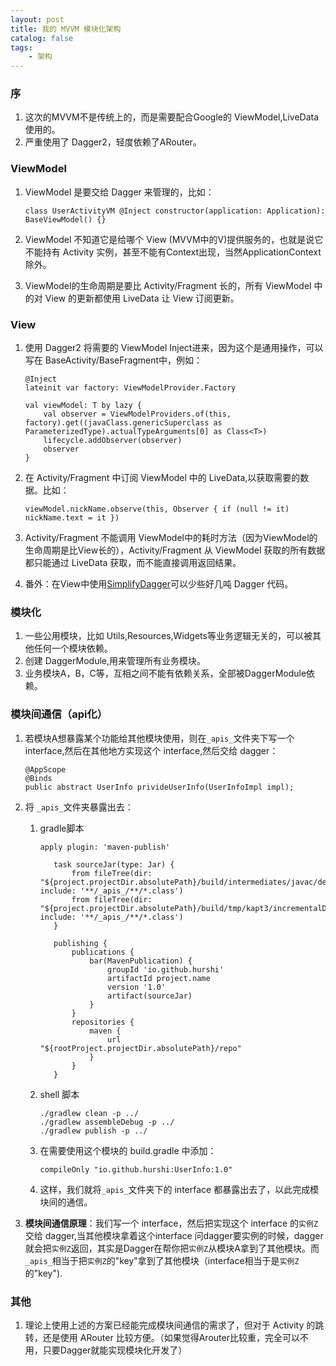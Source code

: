 ```yaml
---
layout: post
title: 我的 MVVM 模块化架构
catalog: false
tags:
    - 架构
---
```


### 序

1. 这次的MVVM不是传统上的，而是需要配合Google的 ViewModel,LiveData使用的。
2. 严重使用了 Dagger2，轻度依赖了ARouter。

### ViewModel

1. ViewModel 是要交给 Dagger 来管理的，比如：

   ```
   class UserActivityVM @Inject constructor(application: Application): BaseViewModel() {}
   ```

2. ViewModel 不知道它是给哪个 View (MVVM中的V)提供服务的，也就是说它不能持有 Activity 实例，甚至不能有Context出现，当然ApplicationContext除外。

3. ViewModel的生命周期是要比 Activity/Fragment  长的，所有 ViewModel 中的对 View 的更新都使用 LiveData 让 View 订阅更新。

### View 

1. 使用 Dagger2 将需要的 ViewModel Inject进来，因为这个是通用操作，可以写在 BaseActivity/BaseFragment中，例如：

   ```
   @Inject
   lateinit var factory: ViewModelProvider.Factory
   
   val viewModel: T by lazy {
       val observer = ViewModelProviders.of(this, factory).get((javaClass.genericSuperclass as ParameterizedType).actualTypeArguments[0] as Class<T>)
       lifecycle.addObserver(observer)
       observer
   }
   ```

2. 在 Activity/Fragment 中订阅 ViewModel 中的 LiveData,以获取需要的数据。比如：

   ```
   viewModel.nickName.observe(this, Observer { if (null != it) nickName.text = it })
   ```

3. Activity/Fragment 不能调用 ViewModel中的耗时方法（因为ViewModel的生命周期是比View长的），Activity/Fragment 从 ViewModel 获取的所有数据都只能通过 LiveData 获取，而不能直接调用返回结果。

4.  番外：在View中使用[SimplifyDagger](https://github.com/hurshi/simplifydagger)可以少些好几吨 Dagger 代码。

### 模块化

1. 一些公用模块，比如 Utils,Resources,Widgets等业务逻辑无关的，可以被其他任何一个模块依赖。
2. 创建 DaggerModule,用来管理所有业务模块。
3. 业务模块A，B，C等，互相之间不能有依赖关系，全部被DaggerModule依赖。

### 模块间通信（api化）

1. 若模块A想暴露某个功能给其他模块使用，则在`_apis_`文件夹下写一个 interface,然后在其他地方实现这个 interface,然后交给 dagger：

   ```
   @AppScope
   @Binds
   public abstract UserInfo privideUserInfo(UserInfoImpl impl);
   ```

2. 将 `_apis_`文件夹暴露出去：

   1. gradle脚本
   
      ```
      apply plugin: 'maven-publish'
         
         task sourceJar(type: Jar) {
             from fileTree(dir: "${project.projectDir.absolutePath}/build/intermediates/javac/debug/classes", include: '**/_apis_/**/*.class')
             from fileTree(dir: "${project.projectDir.absolutePath}/build/tmp/kapt3/incrementalData/debug", include: '**/_apis_/**/*.class')
         }
         
         publishing {
             publications {
                 bar(MavenPublication) {
                     groupId 'io.github.hurshi'
                     artifactId project.name
                     version '1.0'
                     artifact(sourceJar)
                 }
             }
             repositories {
                 maven {
                     url "${rootProject.projectDir.absolutePath}/repo"
                 }
             }
         }
      ```
   
   2. shell 脚本
   
      ```
      ./gradlew clean -p ../
      ./gradlew assembleDebug -p ../
      ./gradlew publish -p ../
      ```
   
   3. 在需要使用这个模块的 build.gradle 中添加：
   
      ```
      compileOnly "io.github.hurshi:UserInfo:1.0"
      ```
   
   4. 这样，我们就将`_apis_`文件夹下的 interface 都暴露出去了，以此完成模块间的通信。

3. **模块间通信原理**：我们写一个 interface，然后把实现这个 interface 的`实例Z`交给 dagger,当其他模块拿着这个interface 问dagger要实例的时候，dagger 就会把`实例Z`返回，其实是Dagger在帮你把`实例Z`从模块A拿到了其他模块。而`_apis_`相当于把`实例Z`的"key"拿到了其他模块（interface相当于是`实例Z`的"key").



### 其他

1. 理论上使用上述的方案已经能完成模块间通信的需求了，但对于 Activity 的跳转，还是使用 ARouter 比较方便。（如果觉得Arouter比较重，完全可以不用，只要Dagger就能实现模块化开发了）